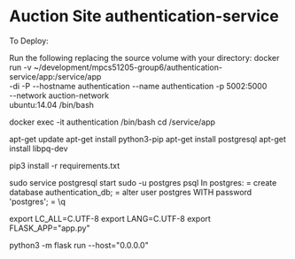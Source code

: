 # Auction Site authentication-service

To Deploy: 

Run the following replacing the source volume with your directory:
docker run  -v ~/development/mpcs51205-group6/authentication-service/app:/service/app \
    -di -P --hostname authentication --name authentication -p 5002:5000 \
    --network auction-network \
    ubuntu:14.04 /bin/bash 

docker exec -it authentication /bin/bash
cd /service/app

apt-get update
apt-get install python3-pip
apt-get install postgresql
apt-get install libpq-dev

pip3 install -r requirements.txt

sudo service postgresql start
sudo -u postgres psql
In postgres:
= create database authentication_db;
= alter user postgres WITH password 'postgres'; 
= \q

export LC_ALL=C.UTF-8
export LANG=C.UTF-8
export FLASK_APP="app.py"

python3 -m flask run --host="0.0.0.0"


